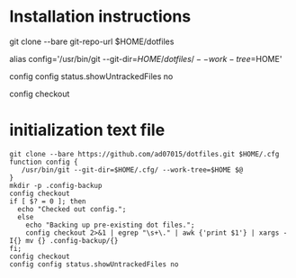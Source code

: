 # Installation instructions

git clone --bare git-repo-url $HOME/dotfiles

alias config='/usr/bin/git --git-dir=$HOME/dotfiles/ --work-tree=$HOME'

config config status.showUntrackedFiles no

config checkout

# initialization text file

```
git clone --bare https://github.com/ad07015/dotfiles.git $HOME/.cfg
function config {
   /usr/bin/git --git-dir=$HOME/.cfg/ --work-tree=$HOME $@
}
mkdir -p .config-backup
config checkout
if [ $? = 0 ]; then
  echo "Checked out config.";
  else
    echo "Backing up pre-existing dot files.";
    config checkout 2>&1 | egrep "\s+\." | awk {'print $1'} | xargs -I{} mv {} .config-backup/{}
fi;
config checkout
config config status.showUntrackedFiles no
```
